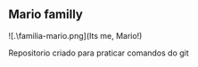 ## Mario familly

![.\familia-mario.png](Its me, Mario!)

Repositorio criado para praticar comandos do git


